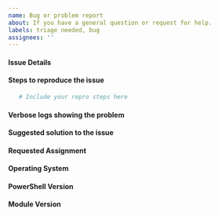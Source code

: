 ```yaml
---
name: Bug or problem report
about: If you have a general question or request for help.
labels: triage needed, bug
assignees: ''
---
```


<!--
    Your feedback and support is greatly appreciated, thanks so much for contributing!

    Please provide information regarding your issue under each header below.
    If appropriate, your response to a header can be "N/A".

    You may remove this and all other comment block, but please keep the
    headers (the lines starting with '####').
-->
#### Issue Details


#### Steps to reproduce the issue
```powershell
   # Include your repro steps here
```

#### Verbose logs showing the problem
<!--
    If the problem is consistent, you can grab this from the console by re-running your
    command and adding "-Verbose" to the end.  If it's not consistent, you can grab the
    previous logs from your log file: (Get-GitHubConfiguration -Name LogPath)
-->


#### Suggested solution to the issue
<!--
    It's totally ok if you don't have one.  This section is here for those users who
    have decided to dive into the code to see what might be going on.
-->


#### Requested Assignment
<!--
    Some people just want to report a bug and let someone else fix it.
    Other people want to not only submit the bug report, but fix it as well.
    Both scenarios are completely ok. We would just like to know which way you feel.
    Please replace this comment with one of the following options:

    - If possible, I would like to fix this.
    - I'm just reporting this problem, but don't want to fix it.
-->


#### Operating System
<!--
    Please provide as much as possible about your system.
    If this works on your device, please replace this whole comment with the output of this command:

        Get-ComputerInfo -Property @(
            'OsName',
            'OsOperatingSystemSKU',
            'OSArchitecture',
            'WindowsVersion',
            'WindowsBuildLabEx',
            'OsLanguage',
            'OsMuiLanguages')

    Otherwise, please replace this whole comment with the output of this command:

        [ordered]@{
            'OSVersion' = ([System.Environment]::OSversion).VersionString
            'Is 64-bit' =  [System.Environment]::Is64BitOperatingSystem
            'Current culture' = (Get-Culture).Name
            'Current UI culture' = (Get-UICulture).Name
        }
-->


#### PowerShell Version
<!--
    Please replace this whole comment with the output of this command:

        $PSVersionTable
-->


#### Module Version
<!--
    Please replace this whole comment with the output of this command:

        @(
            "Running: $((Get-Module -Name PowerShellForGitHub) | Select-Object -ExpandProperty Version)",
            "Installed: $((Get-Module -Name PowerShellForGitHub -ListAvailable) | Select-Object -ExpandProperty Version)"
        ) -join [Environment]::NewLine
-->
